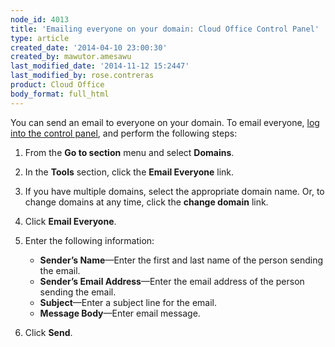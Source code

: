 ```yaml
---
node_id: 4013
title: 'Emailing everyone on your domain: Cloud Office Control Panel'
type: article
created_date: '2014-04-10 23:00:30'
created_by: mawutor.amesawu
last_modified_date: '2014-11-12 15:2447'
last_modified_by: rose.contreras
product: Cloud Office
body_format: full_html
---
```


You can send an email to everyone on your domain. To email everyone,
[log into the control panel](https://apps.rackspace.com/?cp), and
perform the following steps:

1.  From the **Go to section** menu and select **Domains**.
2.  In the **Tools** section, click the **Email Everyone** link.
3.  If you have multiple domains, select the appropriate domain name.
    Or, to change domains at any time, click the **change domain** link.
4.  Click **Email Everyone**.
5.  Enter the following information:
    -   **Sender&rsquo;s Name**&mdash;Enter the first and last name of the person
        sending the email.
    -   **Sender&rsquo;s Email Address**&mdash;Enter the email address of the person
        sending the email.
    -   **Subject**&mdash;Enter a subject line for the email.
    -   **Message Body**&mdash;Enter email message.

6.  Click **Send**.


